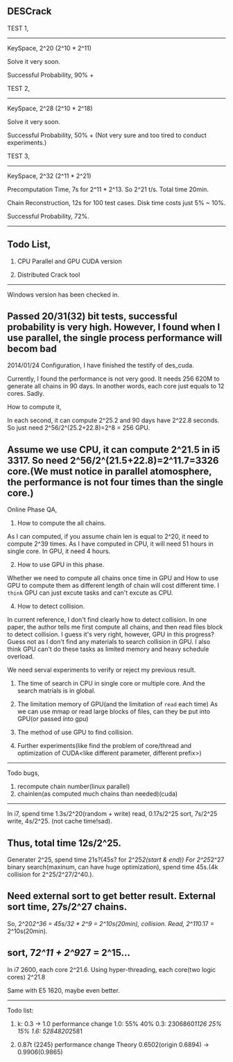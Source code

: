 DESCrack
--------------------------------------------------

TEST 1, 
**************************************************
KeySpace, 2^20 (2^10 * 2^11)

Solve it very soon.

Successful Probability, 90% +

TEST 2, 
**************************************************
KeySpace, 2^28 (2^10 * 2^18)

Solve it very soon.

Successful Probability, 50% + (Not very sure and too tired to conduct experiments.)

TEST 3, 
**************************************************
KeySpace, 2^32 (2^11 * 2^21)

Precomputation Time,  7s for 2^11 * 2^13. So 2^21 t/s. Total time 20min.

Chain Reconstruction,  12s for 100 test cases. Disk time costs just 5% ~ 10%. 

Successful Probability, 72%.

----------------------------------------------------
Todo List,
----------------------------------------------------
1. CPU Parallel and GPU CUDA version

2. Distributed Crack tool

----------------------------------------------------
Windows version has been checked in.

Passed 20/31(32) bit tests, successful probability is very high. However, I found when I use parallel, the single process performance will becom bad
----------------------------------------------------
2014/01/24
Configuration, I have finished the testify of des_cuda. 

Currently, I found the performance is not very good. It needs 256 620M to generate all chains in 90 days. In another words, each core just equals to 12 cores. Sadly.

How to compute it,

In each second, it can compute 2^25.2 and 90 days have 2^22.8 seconds. So just need 2^56/2^(25.2+22.8)=2^8 = 256 GPU.

Assume we use CPU, it can compute 2^21.5 in i5 3317. So need 2^56/2^(21.5+22.8)=2^11.7=3326 core.(We must notice in parallel atomosphere, the performance is not four times than the single core.)
-------------------------------------------------------------------------------------------
Online Phase QA,
1. How to compute the all chains. 

As I can computed, if you assume chain len is equal to 2^20, it need to compute 2^39 times. As I have computed in CPU, it will need 51 hours in single core. In GPU, it need 4 hours.

2. How to use GPU in this phase.

Whether we need to compute all chains once time in GPU and How to use GPU to compute them as different length of chain will cost different time. I `think` GPU can just excute tasks and can't excute as CPU.

4. How to detect collision.

In current reference, I don't find clearly how to detect collision. In one paper, the author tells me first compute all chains, and then read files block to detect collision. I guess it's very right, however, GPU in this progress? Guess not as I don't find any materials to search collision in GPU. I also think GPU can't do these tasks as limited memory and heavy schedule overload.

We need serval experiments to verify or reject my previous result.

1. The time of search in CPU in single core or multiple core. And the search matrials is in global.

2. The limitation memory of GPU(and the limitation of `read` each time)
As we can use mmap or read large blocks of files, can they be put into GPU(or passed into gpu)

3. The method of use GPU to find collision.

4. Further experiments(like find the problem of core/thread and optimization of CUDA<which can be asked in stackoverflow><like different parameter, different prefix>)

----------------------------------------
Todo bugs,
1. recompute chain number(linux parallel)
2. chainlen(as computed much chains than needed)(cuda) 

-----------------------------------------
In i7, spend time 1.3s/2^20(random + write)
read, 0.17s/2^25
sort, 7s/2^25
write, 4s/2^25. (not cache time!sad).

Thus, total time 12s/2^25.
-----------------------------------------
Generater 2^25, spend time 21s?(45s? for 2^25*2(start & end))
For 2^25*2^27 binary search(maxinum, can have huge optimization), spend time 45s.(4k collision for 2^25/2^27/2^40.).

Need external sort to get better result.
External sort time, 27s/2^27 chains.
-------------------------------------------
So, 2^20*2^36 = 45s/32 * 2^9 = 2^10s(20min), collision.
Read, 2^11*0.17 = 2^10s(20min).

sort, 7*2^11 + 2^9*27 = 2^15...
-------------------------------------------
In i7 2600, each core 2^21.6.
Using hyper-threading, each core(two logic cores) 2^21.8

Same with E5 1620, maybe even better.

-------------------------------------------
Todo list:
1. k: 0.3 -> 1.0 performance change
1.0: 55%     40%
0.3: 2306860*1126 25%  15%
1.6: 5284820*2581 

2. 0.87t (2245)  performance change
Theory 0.6502(origin 0.6894) -> 0.9906(0.9865)


